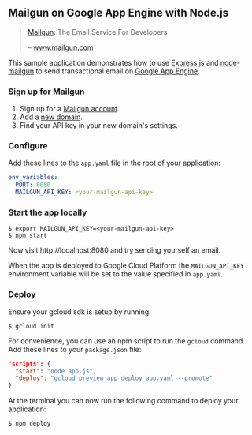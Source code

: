## Mailgun on Google App Engine with Node.js

> [Mailgun](https://www.mailgun.com/): The Email Service For Developers
>
> – www.mailgun.com

This sample application demonstrates how to use
[Express.js](http://expressjs.com) and
[node-mailgun](http://github.com/shz/node-mailgun) to send transactional email
on [Google App Engine](https://cloud.google.com/appengine).

### Sign up for Mailgun

1. Sign up for a [Mailgun account](https://mailgun.com/signup).
1. Add a [new domain](https://mailgun.com/app/domains).
1. Find your API key in your new domain's settings.

### Configure

Add these lines to the `app.yaml` file in the root of your application:

```yaml
env_variables:
  PORT: 8080
  MAILGUN_API_KEY: <your-mailgun-api-key>
```

### Start the app locally

```
$ export MAILGUN_API_KEY=<your-mailgun-api-key>
$ npm start
```

Now visit http://localhost:8080 and try sending yourself an email.

When the app is deployed to Google Cloud Platform the `MAILGUN_API_KEY`
environment variable will be set to the value specified in `app.yaml`.

### Deploy

Ensure your gcloud sdk is setup by running:

```
$ gcloud init
```

For convenience, you can use an npm script to run the `gcloud` command. Add
these lines to your `package.json` file:

```json
"scripts": {
  "start": "node app.js",
  "deploy": "gcloud preview app deploy app.yaml --promote"
}
```

At the terminal you can now run the following command to deploy your
application:

```
$ npm deploy
```